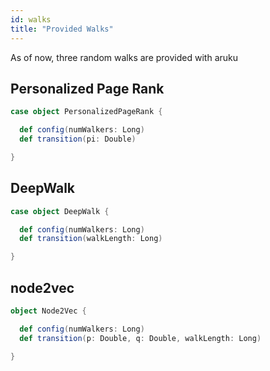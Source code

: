 ```yaml
---
id: walks
title: "Provided Walks"
---
```


As of now, three random walks are provided with aruku

## Personalized Page Rank

```scala title="modules/aruku/walks/PersonalizedPageRank.scala"
case object PersonalizedPageRank {

  def config(numWalkers: Long)
  def transition(pi: Double)

}
```

## DeepWalk

```scala title="modules/aruku/walks/DeepWalk.scala"
case object DeepWalk {

  def config(numWalkers: Long)
  def transition(walkLength: Long)

}
```

## node2vec

```scala title="modules/aruku/walks/Node2Vec.scala"
object Node2Vec {

  def config(numWalkers: Long)
  def transition(p: Double, q: Double, walkLength: Long)

}
```